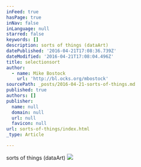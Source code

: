 ```yaml
---
inFeed: true
hasPage: true
inNav: false
inLanguage: null
starred: false
keywords: []
description: sorts of things (dataArt)
datePublished: '2016-04-21T17:08:36.739Z'
dateModified: '2016-04-21T17:08:04.496Z'
title: selectionsort
author:
  - name: Mike Bostock
    url: 'http://bl.ocks.org/mbostock'
sourcePath: _posts/2016-04-21-sorts-of-things.md
published: true
authors: []
publisher:
  name: null
  domain: null
  url: null
  favicon: null
url: sorts-of-things/index.html
_type: Article

---
```

sorts of things (dataArt)
![](https://s3-us-west-2.amazonaws.com/the-grid-img/p/c92c55f164dc19037c0d4ba880fecb60d620302d.png)